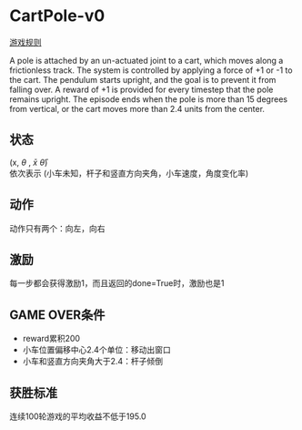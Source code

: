 # CartPole-v0
[游戏规则](https://gym.openai.com/envs/CartPole-v0/)  

A pole is attached by an un-actuated joint to a cart, which moves along a frictionless track. The system is controlled by applying a force of +1 or -1 to the cart. The pendulum starts upright, and the goal is to prevent it from falling over. A reward of +1 is provided for every timestep that the pole remains upright. The episode ends when the pole is more than 15 degrees from vertical, or the cart moves more than 2.4 units from the center.

## 状态
(x, $\theta$ , $\bar x$ $\bar \theta$)   
依次表示
(小车未知，杆子和竖直方向夹角，小车速度，角度变化率)   

## 动作
动作只有两个：向左，向右
 
## 激励
每一步都会获得激励1，而且返回的done=True时，激励也是1

## GAME OVER条件
* reward累积200
* 小车位置偏移中心2.4个单位：移动出窗口
* 小车和竖直方向夹角大于2.4：杆子倾倒

## 获胜标准
连续100轮游戏的平均收益不低于195.0